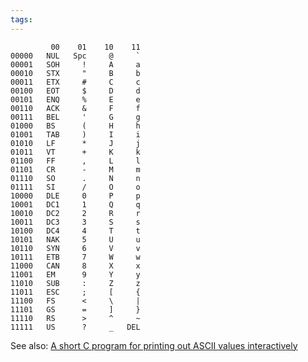 ```yaml
---
tags: 
---
```


             00    01    10    11
    00000   NUL   Spc     @     `
    00001   SOH     !     A     a
    00010   STX     "     B     b
    00011   ETX     #     C     c
    00100   EOT     $     D     d
    00101   ENQ     %     E     e
    00110   ACK     &     F     f
    00111   BEL     '     G     g
    01000   BS      (     H     h
    01001   TAB     )     I     i
    01010   LF      *     J     j
    01011   VT      +     K     k
    01100   FF      ,     L     l
    01101   CR      -     M     m
    01110   SO      .     N     n
    01111   SI      /     O     o
    10000   DLE     0     P     p
    10001   DC1     1     Q     q
    10010   DC2     2     R     r
    10011   DC3     3     S     s
    10100   DC4     4     T     t
    10101   NAK     5     U     u
    10110   SYN     6     V     v
    10111   ETB     7     W     w
    11000   CAN     8     X     x
    11001   EM      9     Y     y
    11010   SUB     :     Z     z
    11011   ESC     ;     [     {
    11100   FS      <     \     |
    11101   GS      =     ]     }
    11110   RS      >     ^     ~
    11111   US      ?     _   DEL

See also: [A short C program for printing out ASCII values interactively](/wiki/A_short_C_program_for_printing_out_ASCII_values_interactively)
